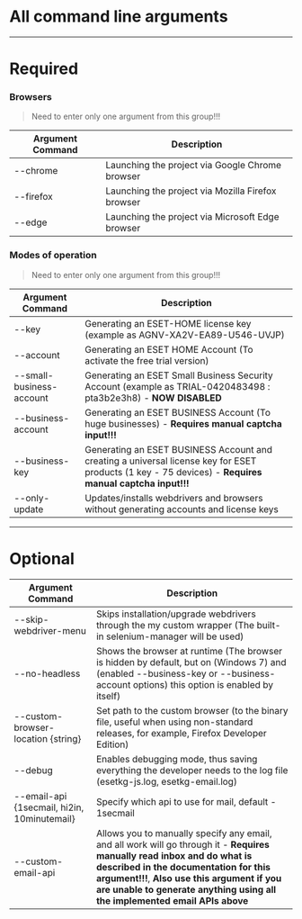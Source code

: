 # All command line arguments
------------------------------------------------------------------------------------------------------------------------------------

# Required
### Browsers
> Need to enter only one argument from this group!!!

| Argument Command      |                                           Description                                                      |
| --------------------- | ---------------------------------------------------------------------------------------------------------- |
| --chrome              | Launching the project via Google Chrome browser                                                            |
| --firefox             | Launching the project via Mozilla Firefox browser                                                          |
| --edge                | Launching the project via Microsoft Edge browser                                                           |
### Modes of operation
> Need to enter only one argument from this group!!!

| Argument Command      |                                           Description                                                      |
| --------------------- | ---------------------------------------------------------------------------------------------------------- |
| --key | Generating an ESET-HOME license key (example as AGNV-XA2V-EA89-U546-UVJP)|
| --account             | Generating an ESET HOME Account (To activate the free trial version)                              |
| --small-business-account                 | Generating an ESET Small Business Security Account (example as TRIAL-0420483498 : pta3b2e3h8) - **NOW DISABLED** |
| --business-account | Generating an ESET BUSINESS Account (To huge businesses) - **Requires manual captcha input!!!**   |
| --business-key | Generating an ESET BUSINESS Account and creating a universal license key for ESET products (1 key - 75 devices) - **Requires manual captcha input!!!** |
| --only-update         | Updates/installs webdrivers and browsers without generating accounts and license keys    
--------------------------------------------------------------------------------------------------------------------------------------

# Optional
|          Argument Command          |                                                             Description                                                              |
| ---------------------------------- | ------------------------------------------------------------------------------------------------------------------------------------ |
| --skip-webdriver-menu              | Skips installation/upgrade webdrivers through the my custom wrapper (The built-in selenium-manager will be used)                     |
| --no-headless                      | Shows the browser at runtime (The browser is hidden by default, but on (Windows 7) and (enabled --business-key or --business-account options) this option is enabled by itself)                   |
| --custom-browser-location {string} | Set path to the custom browser (to the binary file, useful when using non-standard releases, for example, Firefox Developer Edition) |
| --debug | Enables debugging mode, thus saving everything the developer needs to the log file (esetkg-js.log, esetkg-email.log) |
| --email-api {1secmail, hi2in, 10minutemail} | Specify which api to use for mail, default - 1secmail |
| --custom-email-api | Allows you to manually specify any email, and all work will go through it - **Requires manually read inbox and do what is described in the documentation for this argument!!!**, **Also use this argument if you are unable to generate anything using all the implemented email APIs above**|